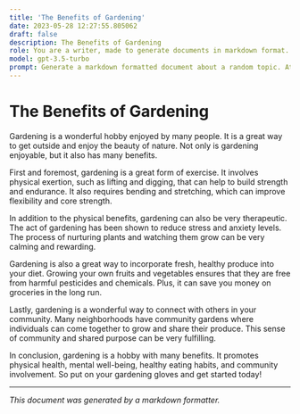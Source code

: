 ```yaml
---
title: 'The Benefits of Gardening'
date: 2023-05-28 12:27:55.805062
draft: false
description: The Benefits of Gardening
role: You are a writer, made to generate documents in markdown format. It is very important that all of the documents you generate are in valid markdown format.
model: gpt-3.5-turbo
prompt: Generate a markdown formatted document about a random topic. At the bottom, include a disclaimer explaining that the document was generated by you. The first line of the document should be the title. Make sure that the entire document is in proper markdown format, using a mix of various tags to make the document visually appealing.
---
```


# The Benefits of Gardening

Gardening is a wonderful hobby enjoyed by many people. It is a great way to get outside and enjoy the beauty of nature. Not only is gardening enjoyable, but it also has many benefits.

First and foremost, gardening is a great form of exercise. It involves physical exertion, such as lifting and digging, that can help to build strength and endurance. It also requires bending and stretching, which can improve flexibility and core strength.

In addition to the physical benefits, gardening can also be very therapeutic. The act of gardening has been shown to reduce stress and anxiety levels. The process of nurturing plants and watching them grow can be very calming and rewarding.

Gardening is also a great way to incorporate fresh, healthy produce into your diet. Growing your own fruits and vegetables ensures that they are free from harmful pesticides and chemicals. Plus, it can save you money on groceries in the long run.

Lastly, gardening is a wonderful way to connect with others in your community. Many neighborhoods have community gardens where individuals can come together to grow and share their produce. This sense of community and shared purpose can be very fulfilling.

In conclusion, gardening is a hobby with many benefits. It promotes physical health, mental well-being, healthy eating habits, and community involvement. So put on your gardening gloves and get started today!

***

*This document was generated by a markdown formatter.*